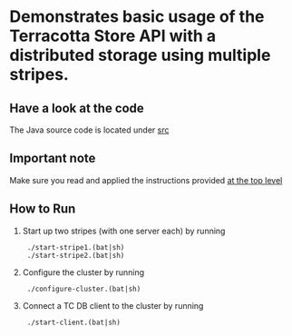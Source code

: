 Demonstrates basic usage of the Terracotta Store API with a distributed storage using multiple stripes.
===========================================================================================

Have a look at the code
-----------------------
The Java source code is located under [src](src/)

Important note
--------------
Make sure you read and applied the instructions provided [at the top level](../)

How to Run
----------
1. Start up two stripes (with one server each) by running 

        ./start-stripe1.(bat|sh)
        ./start-stripe2.(bat|sh)
        
2. Configure the cluster by running 

        ./configure-cluster.(bat|sh)
        
3. Connect a TC DB client to the cluster by running 
        
        ./start-client.(bat|sh)

